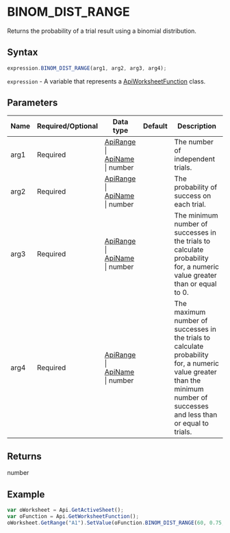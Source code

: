 # BINOM_DIST_RANGE

Returns the probability of a trial result using a binomial distribution.

## Syntax

```javascript
expression.BINOM_DIST_RANGE(arg1, arg2, arg3, arg4);
```

`expression` - A variable that represents a [ApiWorksheetFunction](../ApiWorksheetFunction.md) class.

## Parameters

| **Name** | **Required/Optional** | **Data type** | **Default** | **Description** |
| ------------- | ------------- | ------------- | ------------- | ------------- |
| arg1 | Required | [ApiRange](../../ApiRange/ApiRange.md) \| [ApiName](../../ApiName/ApiName.md) \| number |  | The number of independent trials. |
| arg2 | Required | [ApiRange](../../ApiRange/ApiRange.md) \| [ApiName](../../ApiName/ApiName.md) \| number |  | The probability of success on each trial. |
| arg3 | Required | [ApiRange](../../ApiRange/ApiRange.md) \| [ApiName](../../ApiName/ApiName.md) \| number |  | The minimum number of successes in the trials to calculate probability for, a numeric value greater than or equal to 0. |
| arg4 | Required | [ApiRange](../../ApiRange/ApiRange.md) \| [ApiName](../../ApiName/ApiName.md) \| number |  | The maximum number of successes in the trials to calculate probability for, a numeric value greater than the minimum number of successes and less than or equal to trials. |

## Returns

number

## Example



```javascript editor-xlsx
var oWorksheet = Api.GetActiveSheet();
var oFunction = Api.GetWorksheetFunction();
oWorksheet.GetRange("A1").SetValue(oFunction.BINOM_DIST_RANGE(60, 0.75, 45, 50));
```
